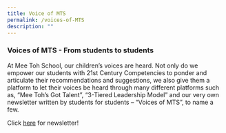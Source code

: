 ```yaml
---
title: Voice of MTS
permalink: /voices-of-MTS
description: ""
---
```

### Voices of MTS - From students to students

At Mee Toh School, our children’s voices are heard. Not only do we empower our students with 21st Century Competencies to ponder and articulate their recommendations and suggestions, we also give them a platform to let their voices be heard through many different platforms such as, “Mee Toh’s Got Talent”, “3-Tiered Leadership Model” and our very own newsletter written by students for students – “Voices of MTS”, to name a few.

Click [here](/files/VOICES%20OF%20MTS%20-%20FROM%20STUDENTS%20TO%20STUDENTS.pdf) for newsletter!
